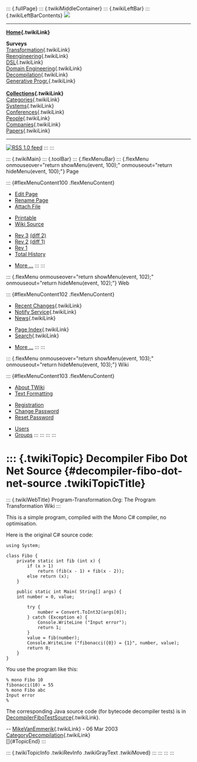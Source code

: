 ::: {.fullPage}
::: {.twikiMiddleContainer}
::: {.twikiLeftBar}
::: {.twikiLeftBarContents}
![](../pub/transformation.gif)

------------------------------------------------------------------------

**[Home](WebHome){.twikiLink}**

**Surveys**\
[Transformation](ProgramTransformation){.twikiLink}\
[Reengineering](ReengineeringWiki){.twikiLink}\
[DSL](DomainSpecificLanguages){.twikiLink}\
[Domain Engineering](DomainEngineering){.twikiLink}\
[Decompilation](DeCompilation){.twikiLink}\
[Generative Progr.](GenerativeProgrammingWiki){.twikiLink}\
\
**[Collections](CategoryCollection){.twikiLink}**\
[Categories](CategoryCategory){.twikiLink}\
[Systems](TransformationSystems){.twikiLink}\
[Conferences](TransformationConferences){.twikiLink}\
[People](TransformationPeople){.twikiLink}\
[Companies](TransformationCompanies){.twikiLink}\
[Papers](CategoryPaper){.twikiLink}

------------------------------------------------------------------------

[![](../pub/rss.gif "RSS 1.0 feed")](WebRss@skin=rss)
:::
:::

::: {.twikiMain}
::: {.toolBar}
::: {.flexMenuBar}
::: {.flexMenu onmouseover="return showMenu(event, 100);" onmouseout="return hideMenu(event, 100);"}
Page

::: {#flexMenuContent100 .flexMenuContent}
-   [Edit
    Page](http://www.program-transformation.org/edit/Transform/DecompilerFiboDotNetSource?t=1536826465)
-   [Rename
    Page](http://www.program-transformation.org/rename/Transform/DecompilerFiboDotNetSource)
-   [Attach
    File](http://www.program-transformation.org/attach/Transform/DecompilerFiboDotNetSource)

<!-- -->

-   [Printable](http://www.program-transformation.org/view/Transform/DecompilerFiboDotNetSource?skin=print.pattern)
-   [Wiki
    Source](http://www.program-transformation.org/view/Transform/DecompilerFiboDotNetSource?skin=text&raw=on&contenttype=text/plain)

<!-- -->

-   [Rev
    3](http://www.program-transformation.org/view/Transform/DecompilerFiboDotNetSource?rev=1.3)
    [(diff 2)](http://www.program-transformation.org/rdiff/Transform/DecompilerFiboDotNetSource?rev1=1.3&rev2=1.2)
-   [Rev
    2](http://www.program-transformation.org/view/Transform/DecompilerFiboDotNetSource?rev=1.2)
    [(diff 1)](http://www.program-transformation.org/rdiff/Transform/DecompilerFiboDotNetSource?rev1=1.2&rev2=1.1)
-   [Rev
    1](http://www.program-transformation.org/view/Transform/DecompilerFiboDotNetSource?rev=1.1)
-   [Total
    History](http://www.program-transformation.org/rdiff/Transform/DecompilerFiboDotNetSource)

<!-- -->

-   [More
    \...](http://www.program-transformation.org/oops/Transform/DecompilerFiboDotNetSource?template=oopsmore&param1=1.3&param2=1.3)
:::
:::

::: {.flexMenu onmouseover="return showMenu(event, 102);" onmouseout="return hideMenu(event, 102);"}
Web

::: {#flexMenuContent102 .flexMenuContent}
-   [Recent Changes](WebChanges){.twikiLink}
-   [Notify Service](WebNotify){.twikiLink}
-   [News](WebNews){.twikiLink}

<!-- -->

-   [Page Index](WebIndex){.twikiLink}
-   [Search](WebSearch){.twikiLink}

<!-- -->

-   [More
    \...](http://www.program-transformation.org/oops/Transform/DecompilerFiboDotNetSource?template=oopsmore&param1=1.3&param2=1.3)
:::
:::

::: {.flexMenu onmouseover="return showMenu(event, 103);" onmouseout="return hideMenu(event, 103);"}
Wiki

::: {#flexMenuContent103 .flexMenuContent}
-   [About
    TWiki](http://www.program-transformation.org/view/TWiki/WebHome)
-   [Text
    Formatting](http://www.program-transformation.org/view/TWiki/TextFormattingRules)

<!-- -->

-   [Registration](http://www.program-transformation.org/view/TWiki/TWikiRegistration)
-   [Change
    Password](http://www.program-transformation.org/view/TWiki/ChangePassword)
-   [Reset
    Password](http://www.program-transformation.org/view/TWiki/ResetPassword)

<!-- -->

-   [Users](http://www.program-transformation.org/view/Main/TWikiUsers)
-   [Groups](http://www.program-transformation.org/view/Main/TWikiGroups)
:::
:::
:::
:::

::: {.twikiTopic}
Decompiler Fibo Dot Net Source {#decompiler-fibo-dot-net-source .twikiTopicTitle}
==============================

::: {.twikiWebTitle}
Program-Transformation.Org: The Program Transformation Wiki
:::

This is a simple program, compiled with the Mono C\# compiler, no
optimisation.

Here is the original C\# source code:

    using System;

    class Fibo {
        private static int fib (int x) {
            if (x > 1)
                return (fib(x - 1) + fib(x - 2));
            else return (x);
        }

        public static int Main( String[] args) {
        int number = 0, value;

            try {
                number = Convert.ToInt32(args[0]);  
            } catch (Exception e) {
                Console.WriteLine ("Input error");
                return 1;
            }
            value = fib(number);
            Console.WriteLine ("fibonacci({0}) = {1}", number, value);
            return 0;
        }
    }

You use the program like this:

    % mono Fibo 10
    fibonacci(10) = 55
    % mono Fibo abc
    Input error
    %

The corresponding Java source code (for bytecode decompiler tests) is in
[DecompilerFiboTestSource](DecompilerFiboTestSource){.twikiLink}.

\-- [MikeVanEmmerik](../Main/MikeVanEmmerik){.twikiLink} - 06 Mar 2003\
[CategoryDecompilation](CategoryDecompilation){.twikiLink}\
[]{#TopicEnd}
:::

::: {.twikiTopicInfo .twikiRevInfo .twikiGrayText .twikiMoved}
:::
:::
:::
:::
